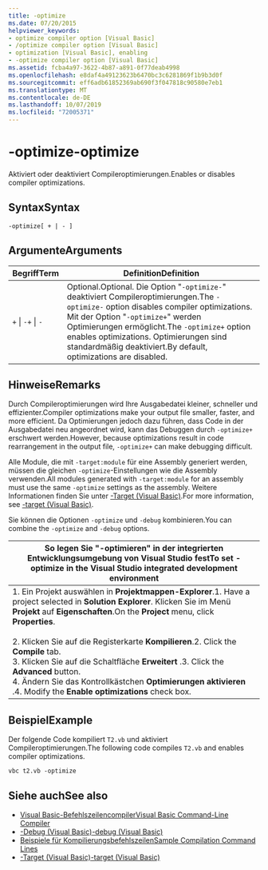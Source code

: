 ```yaml
---
title: -optimize
ms.date: 07/20/2015
helpviewer_keywords:
- optimize compiler option [Visual Basic]
- /optimize compiler option [Visual Basic]
- optimization [Visual Basic], enabling
- -optimize compiler option [Visual Basic]
ms.assetid: fcba4a97-3622-4b87-a891-0f77deab4998
ms.openlocfilehash: e8daf4a49123623b6470bc3c6281869f1b9b3d0f
ms.sourcegitcommit: eff6adb61852369ab690f3f047818c90580e7eb1
ms.translationtype: MT
ms.contentlocale: de-DE
ms.lasthandoff: 10/07/2019
ms.locfileid: "72005371"
---
```

# <a name="-optimize"></a><span data-ttu-id="5f4ee-102">-optimize</span><span class="sxs-lookup"><span data-stu-id="5f4ee-102">-optimize</span></span>
<span data-ttu-id="5f4ee-103">Aktiviert oder deaktiviert Compileroptimierungen.</span><span class="sxs-lookup"><span data-stu-id="5f4ee-103">Enables or disables compiler optimizations.</span></span>  
  
## <a name="syntax"></a><span data-ttu-id="5f4ee-104">Syntax</span><span class="sxs-lookup"><span data-stu-id="5f4ee-104">Syntax</span></span>  
  
```console  
-optimize[ + | - ]  
```  
  
## <a name="arguments"></a><span data-ttu-id="5f4ee-105">Argumente</span><span class="sxs-lookup"><span data-stu-id="5f4ee-105">Arguments</span></span>  
  
|<span data-ttu-id="5f4ee-106">Begriff</span><span class="sxs-lookup"><span data-stu-id="5f4ee-106">Term</span></span>|<span data-ttu-id="5f4ee-107">Definition</span><span class="sxs-lookup"><span data-stu-id="5f4ee-107">Definition</span></span>|  
|---|---|  
|<span data-ttu-id="5f4ee-108">`+` &#124; `-`</span><span class="sxs-lookup"><span data-stu-id="5f4ee-108">`+` &#124; `-`</span></span>|<span data-ttu-id="5f4ee-109">Optional.</span><span class="sxs-lookup"><span data-stu-id="5f4ee-109">Optional.</span></span> <span data-ttu-id="5f4ee-110">Die Option "`-optimize-`" deaktiviert Compileroptimierungen.</span><span class="sxs-lookup"><span data-stu-id="5f4ee-110">The `-optimize-` option disables compiler optimizations.</span></span> <span data-ttu-id="5f4ee-111">Mit der Option "`-optimize+`" werden Optimierungen ermöglicht.</span><span class="sxs-lookup"><span data-stu-id="5f4ee-111">The `-optimize+` option enables optimizations.</span></span> <span data-ttu-id="5f4ee-112">Optimierungen sind standardmäßig deaktiviert.</span><span class="sxs-lookup"><span data-stu-id="5f4ee-112">By default, optimizations are disabled.</span></span>|  
  
## <a name="remarks"></a><span data-ttu-id="5f4ee-113">Hinweise</span><span class="sxs-lookup"><span data-stu-id="5f4ee-113">Remarks</span></span>  
 <span data-ttu-id="5f4ee-114">Durch Compileroptimierungen wird Ihre Ausgabedatei kleiner, schneller und effizienter.</span><span class="sxs-lookup"><span data-stu-id="5f4ee-114">Compiler optimizations make your output file smaller, faster, and more efficient.</span></span> <span data-ttu-id="5f4ee-115">Da Optimierungen jedoch dazu führen, dass Code in der Ausgabedatei neu angeordnet wird, kann das Debuggen durch `-optimize+` erschwert werden.</span><span class="sxs-lookup"><span data-stu-id="5f4ee-115">However, because optimizations result in code rearrangement in the output file, `-optimize+` can make debugging difficult.</span></span>  
  
 <span data-ttu-id="5f4ee-116">Alle Module, die mit `-target:module` für eine Assembly generiert werden, müssen die gleichen `-optimize`-Einstellungen wie die Assembly verwenden.</span><span class="sxs-lookup"><span data-stu-id="5f4ee-116">All modules generated with `-target:module` for an assembly must use the same `-optimize` settings as the assembly.</span></span> <span data-ttu-id="5f4ee-117">Weitere Informationen finden Sie unter [-Target (Visual Basic)](../../../visual-basic/reference/command-line-compiler/target.md).</span><span class="sxs-lookup"><span data-stu-id="5f4ee-117">For more information, see [-target (Visual Basic)](../../../visual-basic/reference/command-line-compiler/target.md).</span></span>  
  
 <span data-ttu-id="5f4ee-118">Sie können die Optionen `-optimize` und `-debug` kombinieren.</span><span class="sxs-lookup"><span data-stu-id="5f4ee-118">You can combine the `-optimize` and `-debug` options.</span></span>  
  
|<span data-ttu-id="5f4ee-119">So legen Sie "-optimieren" in der integrierten Entwicklungsumgebung von Visual Studio fest</span><span class="sxs-lookup"><span data-stu-id="5f4ee-119">To set -optimize in the Visual Studio integrated development environment</span></span>|  
|---|  
|<span data-ttu-id="5f4ee-120">1.  Ein Projekt auswählen in **Projektmappen-Explorer**.</span><span class="sxs-lookup"><span data-stu-id="5f4ee-120">1.  Have a project selected in **Solution Explorer**.</span></span> <span data-ttu-id="5f4ee-121">Klicken Sie im Menü **Projekt** auf **Eigenschaften**.</span><span class="sxs-lookup"><span data-stu-id="5f4ee-121">On the **Project** menu, click **Properties**.</span></span><br />     <br /><span data-ttu-id="5f4ee-122">2.  Klicken Sie auf die Registerkarte **Kompilieren**.</span><span class="sxs-lookup"><span data-stu-id="5f4ee-122">2.  Click the **Compile** tab.</span></span><br /><span data-ttu-id="5f4ee-123">3.  Klicken Sie auf die Schaltfläche **Erweitert** .</span><span class="sxs-lookup"><span data-stu-id="5f4ee-123">3.  Click the **Advanced** button.</span></span><br /><span data-ttu-id="5f4ee-124">4.  Ändern Sie das Kontrollkästchen **Optimierungen aktivieren** .</span><span class="sxs-lookup"><span data-stu-id="5f4ee-124">4.  Modify the **Enable optimizations** check box.</span></span>|  
  
## <a name="example"></a><span data-ttu-id="5f4ee-125">Beispiel</span><span class="sxs-lookup"><span data-stu-id="5f4ee-125">Example</span></span>  
 <span data-ttu-id="5f4ee-126">Der folgende Code kompiliert `T2.vb` und aktiviert Compileroptimierungen.</span><span class="sxs-lookup"><span data-stu-id="5f4ee-126">The following code compiles `T2.vb` and enables compiler optimizations.</span></span>  
  
```console
vbc t2.vb -optimize  
```  
  
## <a name="see-also"></a><span data-ttu-id="5f4ee-127">Siehe auch</span><span class="sxs-lookup"><span data-stu-id="5f4ee-127">See also</span></span>

- [<span data-ttu-id="5f4ee-128">Visual Basic-Befehlszeilencompiler</span><span class="sxs-lookup"><span data-stu-id="5f4ee-128">Visual Basic Command-Line Compiler</span></span>](../../../visual-basic/reference/command-line-compiler/index.md)
- [<span data-ttu-id="5f4ee-129">-Debug (Visual Basic)</span><span class="sxs-lookup"><span data-stu-id="5f4ee-129">-debug (Visual Basic)</span></span>](../../../visual-basic/reference/command-line-compiler/debug.md)
- [<span data-ttu-id="5f4ee-130">Beispiele für Kompilierungsbefehlszeilen</span><span class="sxs-lookup"><span data-stu-id="5f4ee-130">Sample Compilation Command Lines</span></span>](../../../visual-basic/reference/command-line-compiler/sample-compilation-command-lines.md)
- [<span data-ttu-id="5f4ee-131">-Target (Visual Basic)</span><span class="sxs-lookup"><span data-stu-id="5f4ee-131">-target (Visual Basic)</span></span>](../../../visual-basic/reference/command-line-compiler/target.md)
